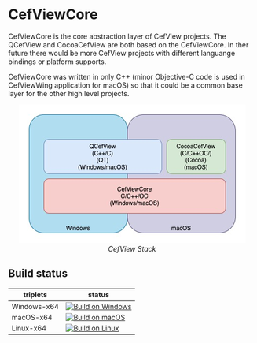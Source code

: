 # CefViewCore

CefViewCore is the core abstraction layer of CefView projects. The QCefView and CocoaCefView are both based on the CefViewCore. In ther future there would be more CefView projects with different languange bindings or platform supports.

CefViewCore was written in only C++ (minor Objective-C code is used in CefViewWing application for macOS) so that it could be a common base layer for the other high level projects.

<div align="center">
<a href="docs/images/cefview-stack.jpg"><img src="docs/images/cefview-stack.jpg" alt></a>
<br/>
<em>CefView Stack</em>
</div>

 ## Build status
| triplets  | status  |
|---|---|
| Windows-x64 | [![Build on Windows](https://github.com/CefView/CefViewCore/actions/workflows/build-windows-x86_64.yml/badge.svg)](https://github.com/CefView/CefViewCore/actions/workflows/build-windows-x86_64.yml) |
|  macOS-x64  | [![Build on macOS](https://github.com/CefView/CefViewCore/actions/workflows/build-macos-x86_64.yml/badge.svg)](https://github.com/CefView/CefViewCore/actions/workflows/build-macos-x86_64.yml) |
|  Linux-x64  | [![Build on Linux](https://github.com/CefView/CefViewCore/actions/workflows/build-linux-x86_64.yml/badge.svg)](https://github.com/CefView/CefViewCore/actions/workflows/build-linux-x86_64.yml) |